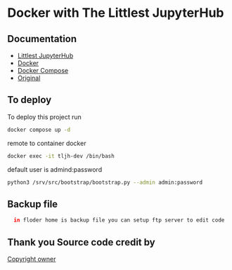 
# Docker with The Littlest JupyterHub




## Documentation

 - [Littlest JupyterHub](https://tljh.jupyter.org/en/latest/contributing/dev-setup.html)
 - [Docker](https://docs.docker.com/)
 - [Docker Compose](https://docs.docker.com/compose/)
  - [Original](https://github.com/jupyterhub/the-littlest-jupyterhub)


## To  deploy 

To deploy this project run

```bash
docker compose up -d
```

remote to container docker

```bash
docker exec -it tljh-dev /bin/bash
```


default user is 
admind:password

```bash
python3 /srv/src/bootstrap/bootstrap.py --admin admin:password
```



## Backup file

```bash
  in floder home is backup file you can setup ftp server to edit code
```




    
## Thank you Source code credit by

[Copyright owner](https://github.com/jupyterhub/the-littlest-jupyterhub)

